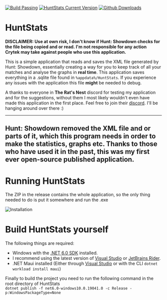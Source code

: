 [![Build Passing](https://img.shields.io/github/actions/workflow/status/zaxiure/huntstats/.github/workflows/dotnet.yml?branch=master&style=for-the-badge)](https://github.com/Zaxiure/HuntStats/releases)
[![HuntStats Current Version](https://img.shields.io/github/v/release/zaxiure/huntstats?style=for-the-badge)](https://github.com/Zaxiure/HuntStats/releases/latest)
[![Github Downloads](https://img.shields.io/github/downloads/zaxiure/huntstats/total?style=for-the-badge)](https://github.com/Zaxiure/HuntStats/releases)
# HuntStats

**DISCLAIMER: Use at own risk, I don't know if Hunt: Showdown checks for the file being copied and or read. I'm not responsible for any action Crytek may take against people who use this application.**

This is a simple application that reads and saves the XML file generated by Hunt: Showdown, essentially creating a way for you to keep track of all your matches and analyse the graphs in **real time**. This application saves everything in a .sqlite file found in `%appdata%/HuntStats`. If you experience any issues with the application this file **might** be needed to debug.

A thanks to everyone in **The Rat's Nest** discord for testing my application and for the suggestions, without them I most likely wouldn't even have made this application in the first place. Feel free to join their [discord](https://discord.gg/vd5v5ua4Zr). I'll be hanging around over there :)

--------------------
**Hunt: Showdown removed the XML file and or parts of it, which this program needs in order to make the statistics, graphs etc. Thanks to those who have used it in the past, this was my first ever open-source published application.**
--------------------

# Running HuntStats

The ZIP in the release contains the whole application, so the only thing needed to do is put it somewhere and run the .exe

![Installation](https://user-images.githubusercontent.com/8901040/194702506-39b6a9e9-46fe-46fc-a26a-f26dcc8f0387.gif)

# Build HuntStats yourself

The following things are required:

 - Windows with the [.NET 6.0 SDK](https://dotnet.microsoft.com/en-us/download) installed.
 - I recommend using the latest version of [Visual Studio](https://visualstudio.microsoft.com/vs/community/) or [JetBrains Rider](https://www.jetbrains.com/rider/).
 - .NET Maui installed (Either through [Visual Studio](https://visualstudio.microsoft.com/vs/community/) or with the CLI `dotnet workload install maui`)
 
Finally to build the project you need to run the following command in the root directory of HuntStats  
`dotnet publish -f net6.0-windows10.0.19041.0 -c Release -p:WindowsPackageType=None`

<!--- ## Preview of the application --->
<!--- ![Dashboard](https://user-images.githubusercontent.com/8901040/197850095-39d05928-4422-4bfa-b670-a48770831dfa.png) --->
<!--- ![Matches Screen](https://user-images.githubusercontent.com/8901040/197849817-a1ef4764-ff67-4700-93b9-d8c96962f914.png) --->
<!--- ![Match Screen](https://user-images.githubusercontent.com/8901040/197850046-ac46911c-1523-414c-9af9-4741d7328798.png) --->
<!--- ![Settings Screen](https://user-images.githubusercontent.com/8901040/194701552-561a3f07-117d-4775-9e1c-c1f89bc4ee2d.png) --->

<!--- ## Usage showcase --->
<!--- ![Graphs](https://user-images.githubusercontent.com/8901040/194701835-bd889149-55d2-4448-84ce-c08fc0d2248a.gif) --->
<!---  ![Select Player](https://user-images.githubusercontent.com/8901040/194701784-bf9165fc-ccbc-4593-9ac2-37289e25e8ab.gif) --->
<!---  ![Select Folder](https://user-images.githubusercontent.com/8901040/194701724-2f58485f-40cc-4a06-9282-c964e7c06fcc.gif) --->
